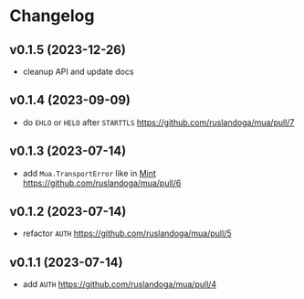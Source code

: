 # Changelog

## v0.1.5 (2023-12-26)

- cleanup API and update docs

## v0.1.4 (2023-09-09)

- do `EHLO` or `HELO` after `STARTTLS` https://github.com/ruslandoga/mua/pull/7

## v0.1.3 (2023-07-14)

- add `Mua.TransportError` like in [Mint](https://github.com/elixir-mint/mint/blob/main/lib/mint/transport_error.ex) https://github.com/ruslandoga/mua/pull/6

## v0.1.2 (2023-07-14)

- refactor `AUTH` https://github.com/ruslandoga/mua/pull/5

## v0.1.1 (2023-07-14)

- add `AUTH` https://github.com/ruslandoga/mua/pull/4
